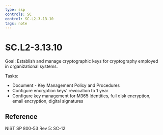 ```yaml
---
type: ssp
controls: SC
control: SC.L2-3.13.10
tags: note
---
```


# SC.L2-3.13.10

Goal: Establish and manage cryptographic keys for cryptography employed in organizational systems.

Tasks:

- Document - Key Management Policy and Procedures
- Configure encryption keys' revocation to 1 year
- Configure key management for M365 Identities, full disk encryption, email encryption, digital signatures

## Reference

NIST SP 800-53 Rev 5: SC-12